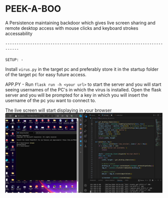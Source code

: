 # PEEK-A-BOO
A Persistence maintaining backdoor which gives live screen sharing and remote desktop access with mouse clicks and keyboard strokes accessability

`----------------------------------------------------------------------------`<br>
<br>
`SETUP: -`

Install `virus.py` in the target pc and preferably store it in the startup folder of the target pc for easy future access.

APP.PY - 
Run `flask run -h <your url>` to start the server and you will start seeing usernames of the PC's in which the virus is installed.
Open the flask server and you will be prompted for a key in which you will insert the username of the pc you want to connect to.

The live screen will start displaying in your browser 
<br><img src = "peekaboo.png" width = "500"><br>
